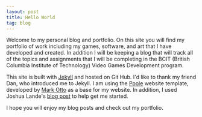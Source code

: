 ```yaml
---
layout: post
title: Hello World
tag: blog
---
```

Welcome to my personal blog and portfolio. On this site you will find my portfolio of work including my games, software, and art that I have developed and created. In addition I will be keeping a blog that will track all of the topics and assignments that I will be completing in the BCIT (British Columbia Institute of Technology) Video Games Development program.

This site is built with [Jekyll](http://jekyllrb.com) and hosted on Git Hub. I'd like to thank my friend Dan, who introduced me to Jekyll. I am using the [Poole](https://github.com/poole) website template, developed by [Mark Otto](https://github.com/mdo) as a base for my website. In addition, I used Joshua Lande's [blog post](http://joshualande.com/jekyll-github-pages-poole/) to help get me started.

I hope you will enjoy my blog posts and check out my portfolio.